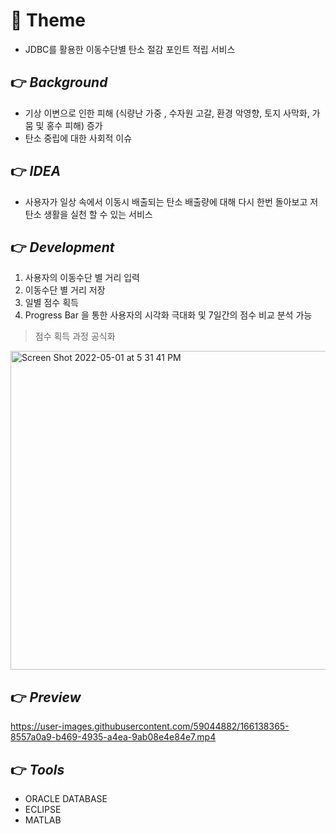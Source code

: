 
# 📕 Theme
- JDBC를 활용한 이동수단별 탄소 절감 포인트 적립 서비스 

## 👉  _Background_
- 기상 이변으로 인한 피해 (식량난 가중 , 수자원 고갈, 환경 악영향, 토지 사막화, 가뭄 및 홍수 피해) 증가
- 탄소 중립에 대한 사회적 이슈

## 👉  _IDEA_ 
- 사용자가 일상 속에서 이동시 배출되는 탄소 배출량에 대해 다시 한번 돌아보고 저탄소 생활을 실천 할 수 있는 서비스 

## 👉  _Development_ 
 1. 사용자의 이동수단 별 거리 입력 
 2. 이동수단 별 거리 저장 
 3. 일별 점수 획득 
 4. Progress Bar 을 통한 사용자의 시각화 극대화 및 7일간의 점수 비교 분석 가능 
 
 > 점수 획득 과정 공식화 
 <img width="510" alt="Screen Shot 2022-05-01 at 5 31 41 PM" src="https://user-images.githubusercontent.com/59044882/166138320-ea2d783b-d0b4-49cf-93b0-02525fe5c0aa.png">

## 👉  _Preview_
https://user-images.githubusercontent.com/59044882/166138365-8557a0a9-b469-4935-a4ea-9ab08e4e84e7.mp4

## 👉  _Tools_
- ORACLE DATABASE
- ECLIPSE
- MATLAB
